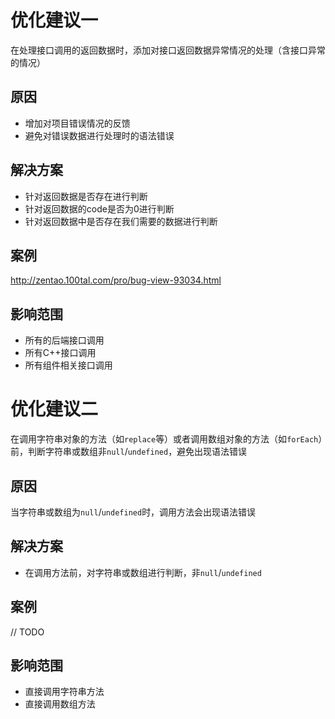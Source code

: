 # 优化建议一

在处理接口调用的返回数据时，添加对接口返回数据异常情况的处理（含接口异常的情况）

## 原因

* 增加对项目错误情况的反馈
* 避免对错误数据进行处理时的语法错误

## 解决方案

* 针对返回数据是否存在进行判断
* 针对返回数据的code是否为0进行判断
* 针对返回数据中是否存在我们需要的数据进行判断

## 案例

http://zentao.100tal.com/pro/bug-view-93034.html

## 影响范围

* 所有的后端接口调用
* 所有C++接口调用
* 所有组件相关接口调用

# 优化建议二

在调用字符串对象的方法（如`replace`等）或者调用数组对象的方法（如`forEach`）前，判断字符串或数组非`null`/`undefined`，避免出现语法错误

## 原因

当字符串或数组为`null`/`undefined`时，调用方法会出现语法错误

## 解决方案

* 在调用方法前，对字符串或数组进行判断，非`null`/`undefined`

## 案例

// TODO

## 影响范围

* 直接调用字符串方法
* 直接调用数组方法
